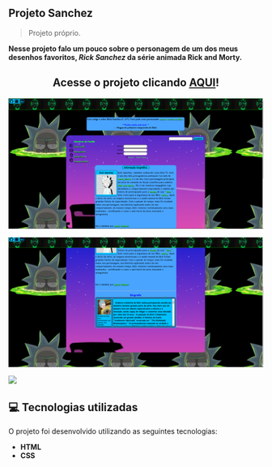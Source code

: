 ## Projeto Sanchez

> Projeto próprio.

<b> Nesse projeto falo um pouco sobre o personagem de um dos meus desenhos favoritos, <i>Rick Sanchez</i> da série animada Rick and Morty.</b>

<h2 align="center">
  Acesse o projeto clicando <a href="https://erick-sarges.github.io/Projeto-Sanchez/">AQUI</a>!
</h2>

![](./imagens-projeto/projeto.sanchez1.png)

<!-- <br> -->
![](./imagens-projeto/projeto.sanchez2.png)

![](./imagens-projeto/formul%C3%A1rio%20projeto.sanchez.png)


## :computer: Tecnologias utilizadas
O projeto foi desenvolvido utilizando as seguintes tecnologias:
- <b>HTML</b>
- <b>CSS</b>




